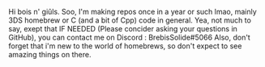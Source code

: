 Hi bois n' giûls.
Soo, I'm making repos once in a year or such lmao,
mainly 3DS homebrew or C (and a bit of Cpp) code in general.
Yea, not much to say, exept that IF NEEDED (Please concider asking your questions in GitHub), you can contact me on Discord : BrebisSolide#5066
Also, don't forget that i'm new to the world of homebrews, so don't expect to see amazing things on there.
